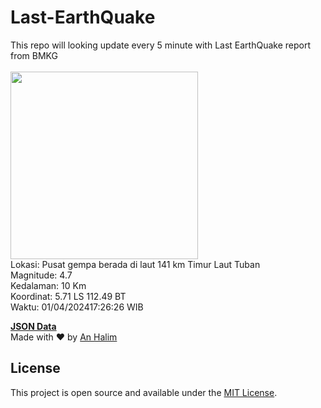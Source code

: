 # Last-EarthQuake
This repo will looking update every 5 minute with Last EarthQuake report from BMKG
<br>
<br>
<img src="https://static.bmkg.go.id/20240401172626.mmi.jpg" width="300"/>
<br>
Lokasi: Pusat gempa berada di laut 141 km Timur Laut Tuban <br>
Magnitude: 4.7 <br>
Kedalaman: 10 Km <br>
Koordinat: 5.71 LS 112.49 BT <br>
Waktu: 01/04/202417:26:26 WIB <br>

<a href="./data/data.json">**JSON Data**</a>
<br>
Made with ❤️ by <a href="https://github.com/an-halim">An Halim</a>
## License

This project is open source and available under the [MIT License](LICENSE).

